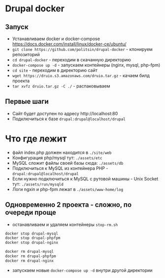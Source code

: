 # Drupal docker

## Запуск
 * Устанавливаем docker и docker-compose https://docs.docker.com/install/linux/docker-ce/ubuntu/
 * `git clone https://github.com/politsin/drupal-docker` - клонируем репозиторий
 * `cd drupal-docker` - переходим в скачанную директорию
 * `docker-compose up -d` - запускаем контейнеры (nginx, mysql, php-fpm)
 * `cd site` - переходим в директорию сайт
 * `wget https://druio.s3.amazonaws.com/druio.tar.gz` - качаем билд проекта
 * `tar xvfz druio.tar.gz -C ./` - распаковываем

## Первые шаги
 * Сайт будет доступен по адресу http://localhost:80
 * Подключиться к базе `drupal:drupal@localhost/drupal`
 


# Что где лежит
  * файл index.php должен находится в `./site/web`
  * Конфигурация php/mysql тут: `./assets/etc`
  * MySQL сложит файлы своей базы сюда: `./assets/db`
  * Подключиться к MySQL из контейнера PHP - `drupal:drupal@localhost/drupal`
  * Если нужно подключиться к MySQL с рутовой машины - Unix Socket тут: `./assets/run/mysqld`
  * Логи ngxin и php-fpm лежат в `./assets/www-home/log`
  
## Одновременно 2 проекта - сложно, по очереди проще
 * останавливаем и удаляем контейнеры `stop-rm.sh`
```sh
docker stop drupal-mysql
docker stop drupal-phpfpm
docker stop drupal-nginx

docker rm drupal-mysql
docker rm drupal-phpfpm
docker rm drupal-nginx
```
 * запускаем новые `docker-compose up -d` внутри другой директории
 